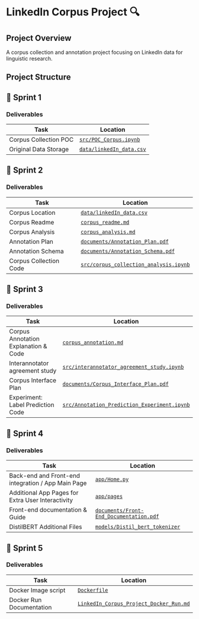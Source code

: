 # LinkedIn Corpus Project 🔍

## Project Overview

A corpus collection and annotation project focusing on LinkedIn data for linguistic research.

## Project Structure

## 📌 Sprint 1

### Deliverables

| Task | Location |
|------|----------|
| Corpus Collection POC | [`src/POC_Corpus.ipynb`](src/POC_Corpus.ipynb) |
| Original Data Storage | [`data/linkedIn_data.csv`](data/linkedIn_data.csv) |

## 📌 Sprint 2

### Deliverables

| Task | Location |
|------|----------|
| Corpus Location | [`data/linkedIn_data.csv`](data/linkedIn_data.csv) |
| Corpus Readme | [`corpus_readme.md`](corpus_readme.md) |
| Corpus Analysis | [`corpus_analysis.md`](corpus_analysis.md) |
| Annotation Plan | [`documents/Annotation_Plan.pdf`](documents/Annotation_Plan.pdf) |
| Annotation Schema | [`documents/Annotation_Schema.pdf`](documents/Annotation_Schema.pdf) |
| Corpus Collection Code | [`src/corpus_collection_analysis.ipynb`](src/corpus_collection_analysis.ipynb) |

## 📌 Sprint 3

### Deliverables

| Task | Location |
|------|----------|
| Corpus Annotation Explanation & Code | [`corpus_annotation.md`](corpus_annotation.md)|
| Interannotator agreement study | [`src/interannotator_agreement_study.ipynb`](src/interannotator_agreement_study.ipynb) |
| Corpus Interface Plan | [`documents/Corpus_Interface_Plan.pdf`](documents/Corpus_Interface_Plan.pdf) |
| Experiment: Label Prediction Code | [`src/Annotation_Prediction_Experiment.ipynb`](src/Annotation_Prediction_Experiment.ipynb) |

## 📌 Sprint 4

### Deliverables

| Task | Location |
|------|----------|
| Back-end and Front-end integration / App Main Page | [`app/Home.py`](app/Home.py)|
| Additional App Pages for Extra User Interactivity | [`app/pages`](app/pages) |
| Front-end documentation & Guide | [`documents/Front-End_Documentation.pdf`](documents/Front-End_Documentation.pdf) |
| DistilBERT Additional Files | [`models/Distil_bert_tokenizer`](models/Distil_bert_tokenizer) |

## 📌 Sprint 5

### Deliverables

| Task | Location |
|------|----------|
| Docker Image script | [`Dockerfile`](Dockerfile)|
| Docker Run Documentation | [`LinkedIn_Corpus_Project_Docker_Run.md`](LinkedIn_Corpus_Project_Docker_Run.md)|
